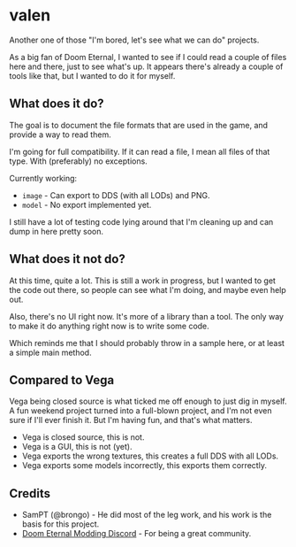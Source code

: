 # valen

Another one of those "I'm bored, let's see what we can do" projects.

As a big fan of Doom Eternal, I wanted to see if I could read a couple of files here and there, just to see what's up.
It appears there's already a couple of tools like that, but I wanted to do it for myself.

## What does it do?

The goal is to document the file formats that are used in the game, and provide a way to read them.

I'm going for full compatibility. If it can read a file, I mean all files of that type.
With (preferably) no exceptions.

Currently working:

- `image` - Can export to DDS (with all LODs) and PNG.
- `model` - No export implemented yet.

I still have a lot of testing code lying around that I'm cleaning up and can dump in here pretty soon.

## What does it not do?

At this time, quite a lot. This is still a work in progress, but I wanted to get the code out there,
so people can see what I'm doing, and maybe even help out.

Also, there's no UI right now. It's more of a library than a tool.
The only way to make it do anything right now is to write some code.

Which reminds me that I should probably throw in a sample here, or at least a simple main method.

## Compared to Vega

Vega being closed source is what ticked me off enough to just dig in myself. A fun weekend project turned into a
full-blown project, and I'm not even sure if I'll ever finish it. But I'm having fun, and that's what matters.

- Vega is closed source, this is not.
- Vega is a GUI, this is not (yet).
- Vega exports the wrong textures, this creates a full DDS with all LODs.
- Vega exports some models incorrectly, this exports them correctly.

## Credits

- SamPT (@brongo) - He did most of the leg work, and his work is the basis for this project.
- [Doom Eternal Modding Discord](https://discord.gg/6yvZs2U) - For being a great community.
